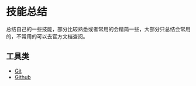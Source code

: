 # 技能总结

总结自己的一些技能，部分比较熟悉或者常用的会精简一些，大部分只总结会常用的，不常用的可以去官方文档查阅。

## 工具类

- [Git](Git)
- [Github](Github)
